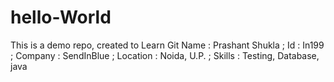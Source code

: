 # hello-World
This is a demo repo, created to Learn Git 
Name : Prashant Shukla ;
Id : In199 ;
Company : SendInBlue ;
Location : Noida, U.P. ;
Skills : Testing, Database, java
 
